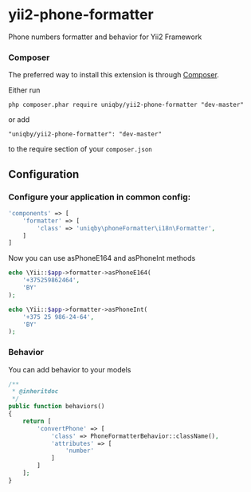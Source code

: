 # yii2-phone-formatter
Phone numbers formatter and behavior for Yii2 Framework

### Composer

The preferred way to install this extension is through [Composer](http://getcomposer.org/).

Either run

```
php composer.phar require uniqby/yii2-phone-formatter "dev-master"
```

or add

```
"uniqby/yii2-phone-formatter": "dev-master"
```

to the require section of your ```composer.json```

## Configuration

### Configure your application in common config:
```php
'components' => [
    'formatter' => [
        'class' => 'uniqby\phoneFormatter\i18n\Formatter',
    ]
]
```

Now you can use asPhoneE164 and asPhoneInt methods

```php
echo \Yii::$app->formatter->asPhoneE164(
    '+375259862464',
    'BY'
);

echo \Yii::$app->formatter->asPhoneInt(
    '+375 25 986-24-64',
    'BY'
);
```

### Behavior
You can add behavior to your models

```php
/**
 * @inheritdoc
 */
public function behaviors()
{
    return [
        'convertPhone' => [
            'class' => PhoneFormatterBehavior::className(),
            'attributes' => [
                'number'
            ]
        ]
    ];
}
```